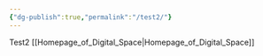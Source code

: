 ```yaml
---
{"dg-publish":true,"permalink":"/test2/"}
---
```


Test2
[[Homepage_of_Digital_Space|Homepage_of_Digital_Space]]
